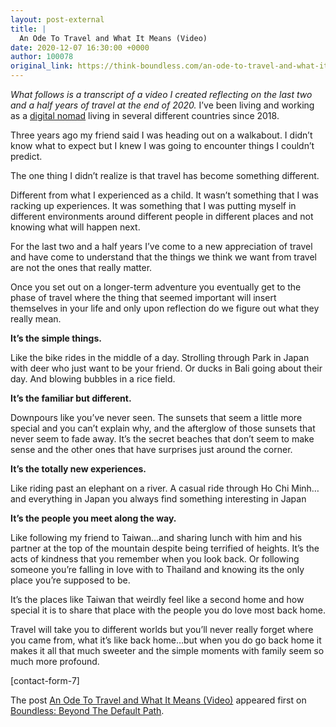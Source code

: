 ```yaml
---
layout: post-external
title: |
  An Ode To Travel and What It Means (Video)
date: 2020-12-07 16:30:00 +0000
author: 100078
original_link: https://think-boundless.com/an-ode-to-travel-and-what-it-means-video/?utm_source=rss&utm_medium=rss&utm_campaign=an-ode-to-travel-and-what-it-means-video
---
```


_What follows is a transcript of a video I created reflecting on the last two and a half years of travel at the end of 2020._ I’ve been living and working as a [digital nomad](https://think-boundless.com/ultimate-guide-remote-worker-digital-nomad/) living in several different countries since 2018.

Three years ago my friend said I was heading out on a walkabout.  I didn’t know what to expect but I knew I was going to encounter things I couldn’t predict.

The one thing I didn’t realize is that travel has become something different.  

Different from what I experienced as a child.  It wasn’t something that I was racking up experiences. It was something that I was putting myself in different environments around different people in different places and not knowing what will happen next.

For the last two and a half years I’ve come to a new appreciation of travel and have come to understand that the things we think we want from travel are not the ones that really matter.  

Once you set out on a longer-term adventure you eventually get to the phase of travel where the thing that seemed important will insert themselves in your life and only upon reflection do we figure out what they really mean.

**It’s the simple things.**

Like the bike rides in the middle of a day.  Strolling through Park in Japan with deer who just want to be your friend.  Or ducks in Bali going about their day.  And blowing bubbles in a rice field.

**It’s the familiar but different.**

Downpours like you’ve never seen.  The sunsets that seem a little more special and you can’t explain why, and the afterglow of those sunsets that never seem to fade away.  It’s the secret beaches that don’t seem to make sense and the other ones that have surprises just around the corner. 

**It’s the totally new experiences.**

Like riding past an elephant on a river.  A casual ride through Ho Chi Minh…and everything in Japan you always find something interesting in Japan 

**It’s the people you meet along the way.**

Like following my friend to Taiwan…and sharing lunch with him and his partner at the top of the mountain despite being terrified of heights.  It’s the acts of kindness that you remember when you look back.  Or following someone you’re falling in love with to Thailand and knowing its the only place you’re supposed to be.

It’s the places like Taiwan that weirdly feel like a second home and how special it is to share that place with the people you do love most back home.

Travel will take you to different worlds but you’ll never really forget where you came from, what it’s like back home…but when you do go back home it makes it all that much sweeter and the simple moments with family seem so much more profound. 

[contact-form-7]

The post [An Ode To Travel and What It Means (Video)](https://think-boundless.com/an-ode-to-travel-and-what-it-means-video/) appeared first on [Boundless: Beyond The Default Path](https://think-boundless.com).
